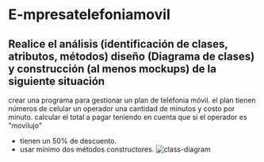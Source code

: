 # E-mpresatelefoniamovil
## Realice el análisis (identificación de clases, atributos, métodos) diseño (Diagrama de clases) y construcción (al menos mockups) de la siguiente situación

crear una programa para gestionar un plan de teléfonia móvil. 
el plan tienen números de celular un operador una cantidad de minutos y costo por minuto.
calcular el total a pagar teniendo en cuenta que si el operador es "movilujo" 
- tienen un 50% de descuento. 
- usar mínimo dos métodos constructores.
![class-diagram](https://user-images.githubusercontent.com/102609948/197351009-b98389c0-b757-4e79-9248-a93cf01fccad.jpeg)
